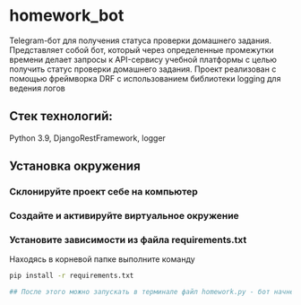# homework_bot

Telegram-бот для получения статуса проверки домашнего задания. Представляет собой бот,
который через определенные промежутки времени делает запросы к API-сервису учебной
платформы с целью получить статус проверки домашнего задания. Проект реализован с
помощью фреймворка DRF с использованием библиотеки logging для ведения логов

## Стек технологий:
Python 3.9, DjangoRestFramework, logger

## Установка окружения
### Склонируйте проект себе на компьютер
### Создайте и активируйте виртуальное окружение
### Установите зависимости из файла requirements.txt

Находясь в корневой папке выполните команду

```bash
pip install -r requirements.txt

## После этого можно запускать в терминале файл homework.py - бот начнет работу
